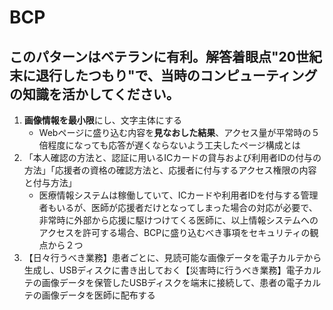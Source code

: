 # BCP

## このパターンはベテランに有利。解答着眼点"20世紀末に退行したつもり"で、当時のコンピューティングの知識を活かしてください。

1. **画像情報を最小限**にし、文字主体にする
    * Webページに盛り込む内容を**見なおした結果**、アクセス量が平常時の５倍程度になっても応答が遅くならないよう工夫したページ構成とは
2. 「本人確認の方法と、認証に用いるICカードの貸与および利用者IDの付与の方法」「応援者の資格の確認方法と、応援者に付与するアクセス権限の内容と付与方法」
    * 医療情報システムは稼働していて、ICカードや利用者IDを付与する管理者もいるが、医師が応援者だけとなってしまった場合の対応が必要で、非常時に外部から応援に駆けつけてくる医師に、以上情報システムへのアクセスを許可する場合、BCPに盛り込むべき事項をセキュリティの観点から２つ
3. 【日々行うべき業務】患者ごとに、見読可能な画像データを電子カルテから生成し、USBディスクに書き出しておく【災害時に行うべき業務】電子カルテの画像データを保管したUSBディスクを端末に接続して、患者の電子カルテの画像データを医師に配布する
